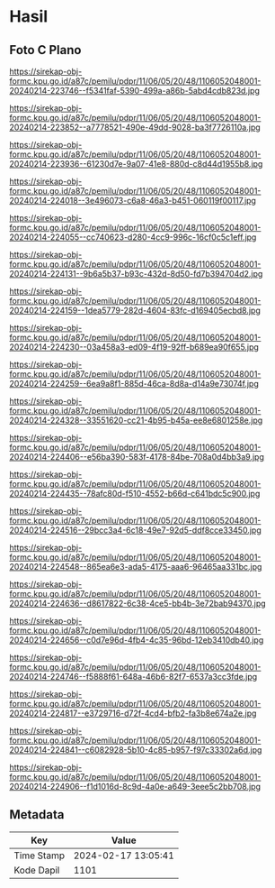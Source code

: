 # Hasil

## Foto C Plano

https://sirekap-obj-formc.kpu.go.id/a87c/pemilu/pdpr/11/06/05/20/48/1106052048001-20240214-223746--f5341faf-5390-499a-a86b-5abd4cdb823d.jpg

https://sirekap-obj-formc.kpu.go.id/a87c/pemilu/pdpr/11/06/05/20/48/1106052048001-20240214-223852--a7778521-490e-49dd-9028-ba3f7726110a.jpg

https://sirekap-obj-formc.kpu.go.id/a87c/pemilu/pdpr/11/06/05/20/48/1106052048001-20240214-223936--61230d7e-9a07-41e8-880d-c8d44d1955b8.jpg

https://sirekap-obj-formc.kpu.go.id/a87c/pemilu/pdpr/11/06/05/20/48/1106052048001-20240214-224018--3e496073-c6a8-46a3-b451-060119f00117.jpg

https://sirekap-obj-formc.kpu.go.id/a87c/pemilu/pdpr/11/06/05/20/48/1106052048001-20240214-224055--cc740623-d280-4cc9-996c-16cf0c5c1eff.jpg

https://sirekap-obj-formc.kpu.go.id/a87c/pemilu/pdpr/11/06/05/20/48/1106052048001-20240214-224131--9b6a5b37-b93c-432d-8d50-fd7b394704d2.jpg

https://sirekap-obj-formc.kpu.go.id/a87c/pemilu/pdpr/11/06/05/20/48/1106052048001-20240214-224159--1dea5779-282d-4604-83fc-d169405ecbd8.jpg

https://sirekap-obj-formc.kpu.go.id/a87c/pemilu/pdpr/11/06/05/20/48/1106052048001-20240214-224230--03a458a3-ed09-4f19-92ff-b689ea90f655.jpg

https://sirekap-obj-formc.kpu.go.id/a87c/pemilu/pdpr/11/06/05/20/48/1106052048001-20240214-224259--6ea9a8f1-885d-46ca-8d8a-d14a9e73074f.jpg

https://sirekap-obj-formc.kpu.go.id/a87c/pemilu/pdpr/11/06/05/20/48/1106052048001-20240214-224328--33551620-cc21-4b95-b45a-ee8e6801258e.jpg

https://sirekap-obj-formc.kpu.go.id/a87c/pemilu/pdpr/11/06/05/20/48/1106052048001-20240214-224406--e56ba390-583f-4178-84be-708a0d4bb3a9.jpg

https://sirekap-obj-formc.kpu.go.id/a87c/pemilu/pdpr/11/06/05/20/48/1106052048001-20240214-224435--78afc80d-f510-4552-b66d-c641bdc5c900.jpg

https://sirekap-obj-formc.kpu.go.id/a87c/pemilu/pdpr/11/06/05/20/48/1106052048001-20240214-224516--29bcc3a4-6c18-49e7-92d5-ddf8cce33450.jpg

https://sirekap-obj-formc.kpu.go.id/a87c/pemilu/pdpr/11/06/05/20/48/1106052048001-20240214-224548--865ea6e3-ada5-4175-aaa6-96465aa331bc.jpg

https://sirekap-obj-formc.kpu.go.id/a87c/pemilu/pdpr/11/06/05/20/48/1106052048001-20240214-224636--d8617822-6c38-4ce5-bb4b-3e72bab94370.jpg

https://sirekap-obj-formc.kpu.go.id/a87c/pemilu/pdpr/11/06/05/20/48/1106052048001-20240214-224656--c0d7e96d-4fb4-4c35-96bd-12eb3410db40.jpg

https://sirekap-obj-formc.kpu.go.id/a87c/pemilu/pdpr/11/06/05/20/48/1106052048001-20240214-224746--f5888f61-648a-46b6-82f7-6537a3cc3fde.jpg

https://sirekap-obj-formc.kpu.go.id/a87c/pemilu/pdpr/11/06/05/20/48/1106052048001-20240214-224817--e3729716-d72f-4cd4-bfb2-fa3b8e674a2e.jpg

https://sirekap-obj-formc.kpu.go.id/a87c/pemilu/pdpr/11/06/05/20/48/1106052048001-20240214-224841--c6082928-5b10-4c85-b957-f97c33302a6d.jpg

https://sirekap-obj-formc.kpu.go.id/a87c/pemilu/pdpr/11/06/05/20/48/1106052048001-20240214-224906--f1d1016d-8c9d-4a0e-a649-3eee5c2bb708.jpg


## Metadata

| Key        | Value               |
| ---------- | ------------------- |
| Time Stamp | 2024-02-17 13:05:41 |
| Kode Dapil | 1101                |



